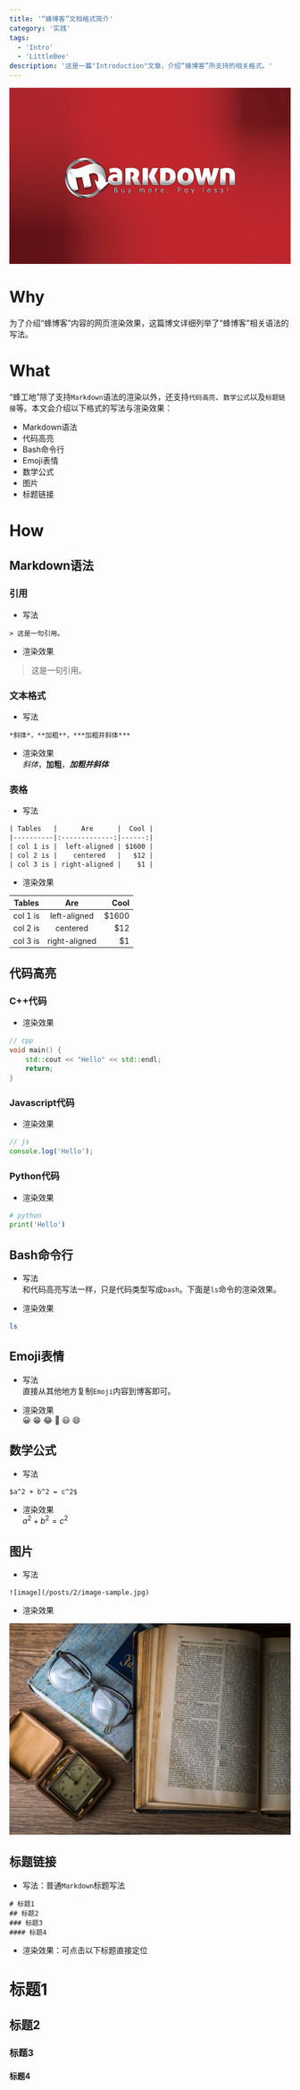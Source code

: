 ```yaml
---
title: '“蜂博客”文档格式简介'
category: '实践'
tags:
  - 'Intro'
  - 'LittleBee'
description: '这是一篇"Introduction"文章，介绍“蜂博客”所支持的相关格式。'
---
```


![markdown](/posts/2/markdown.png)

# Why

为了介绍“蜂博客”内容的网页渲染效果，这篇博文详细列举了“蜂博客”相关语法的写法。

# What

“蜂工地”除了支持`Markdown`语法的渲染以外，还支持`代码高亮`、`数学公式`以及`标题链接`等。本文会介绍以下格式的写法与渲染效果：
- Markdown语法
- 代码高亮
- Bash命令行
- Emoji表情
- 数学公式
- 图片
- 标题链接

# How

## Markdown语法

### 引用

- 写法

```
> 这是一句引用。
```

- 渲染效果<br>
> 这是一句引用。

### 文本格式

- 写法

```
*斜体*，**加粗**，***加粗并斜体***
```

- 渲染效果<br>
*斜体*，**加粗**，***加粗并斜体***

### 表格

- 写法

```
| Tables   |      Are      |  Cool |
|----------|:-------------:|------:|
| col 1 is |  left-aligned | $1600 |
| col 2 is |    centered   |   $12 |
| col 3 is | right-aligned |    $1 |
```

- 渲染效果

| Tables   |      Are      |   Cool |
| -------- | :-----------: | -----: |
| col 1 is | left-aligned  | \$1600 |
| col 2 is |   centered    |   \$12 |
| col 3 is | right-aligned |    \$1 |

## 代码高亮

### C++代码

- 渲染效果

```cpp
// cpp
void main() {
    std::cout << "Hello" << std::endl;
    return;
}
```

### Javascript代码

- 渲染效果

```js
// js
console.log('Hello');
```

### Python代码

- 渲染效果

```python
# python
print('Hello')
```

## Bash命令行

- 写法<br>
和代码高亮写法一样，只是代码类型写成`bash`。下面是`ls`命令的渲染效果。

- 渲染效果

```bash
ls
```

## Emoji表情

- 写法<br>
直接从其他地方复制`Emoji`内容到博客即可。

- 渲染效果<br>
😀 😁 😂 🤣 😃 😄

## 数学公式

- 写法

```
$a^2 + b^2 = c^2$
```

- 渲染效果<br>
$a^2 + b^2 = c^2$

## 图片

- 写法

```
![image](/posts/2/image-sample.jpg)
```

- 渲染效果

![image](/posts/2/image-sample.jpg)

## 标题链接

- 写法：普通`Markdown`标题写法

```
# 标题1
## 标题2
### 标题3
#### 标题4
```

- 渲染效果：可点击以下标题直接定位<br>
# 标题1
## 标题2
### 标题3
#### 标题4
